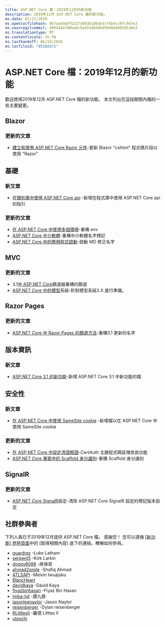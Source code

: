 ```yaml
---
title: ASP.NET Core 檔：2019年12月的新功能
description: 2019年12月 ASP.NET Core 檔的新功能。
ms.date: 01/21/2020
ms.openlocfilehash: 967aae5b0fb237d093b180de5cf8b4cc0fc047e3
ms.sourcegitcommit: 490434a700ba8c5ed24d849bd99d8489858538e3
ms.translationtype: MT
ms.contentlocale: zh-TW
ms.lasthandoff: 06/19/2020
ms.locfileid: "85102872"
---
```

# <a name="aspnet-core-docs-whats-new-for-december-2019"></a>ASP.NET Core 檔：2019年12月的新功能

歡迎使用2019年12月 ASP.NET Core 檔的新功能。 本文列出在這段期間內檔的一些主要變更。

## <a name="blazor"></a>Blazor

### <a name="updated-articles"></a>更新的文章

- [建立和使用 ASP.NET Core Razor 元件](../blazor/components/index.md)-更新 Blazor "cshtml" 程式碼片段以使用 "Razor"

## <a name="fundamentals"></a>基礎

### <a name="new-articles"></a>新文章

- [在類別庫中使用 ASP.NET Core api](../fundamentals/target-aspnetcore.md) -新增在程式庫中使用 ASP.NET Core api 的指引

### <a name="updated-articles"></a>更新的文章

- [在 ASP.NET Core 中使用多個環境](../fundamentals/environments.md)-重構 env
- [ASP.NET Core 中介軟體](../fundamentals/middleware/index.md)-重構中介軟體名字標記
- [ASP.NET Core 中的應用程式啟動](../fundamentals/startup.md)-啟動 MD 修正名字

## <a name="mvc"></a>MVC

### <a name="updated-articles"></a>更新的文章

- 3.1[中 ASP.NET Core](../mvc/controllers/filters.md)篩選器重構的篩選
- [ASP.NET Core 中的模型](../mvc/models/model-binding.md)系結-針對模型系結3.X 進行準備。

## <a name="razor-pages"></a>Razor Pages

### <a name="updated-articles"></a>更新的文章

- [ASP.NET Core 中 Razor Pages 的篩選方法](../razor-pages/filter.md)-重構3.1 更新的名字

## <a name="release-notes"></a>版本資訊

### <a name="new-articles"></a>新文章

- [ASP.NET Core 3.1 的新功能](../release-notes/aspnetcore-3.1.md)-新增 ASP.NET Core 3.1 中新功能的檔

## <a name="security"></a>安全性

### <a name="new-articles"></a>新文章

- [在 ASP.NET Core 中使用 SameSite cookie](../security/samesite.md) -新增檔以在 ASP.NET Core 中使用 SameSite cookie

### <a name="updated-articles"></a>更新的文章

- [在 ASP.NET Core 中設定憑證驗證](../security/authentication/certauth.md)-CertAuth 主題程式碼區塊改良功能
- [ASP.NET Core 專案中的 Scaffold 身分識別](../security/authentication/scaffold-identity.md)-重構 Scaffold 身分識別

## <a name="signalr"></a>SignalR

### <a name="updated-articles"></a>更新的文章

- [ASP.NET Core SignalR](../signalr/configuration.md)設定-清除 ASP.NET Core SignalR 設定的標記版本設定

## <a name="community-contributors"></a>社群參與者

下列人員已于2019年12月提供 ASP.NET Core 檔。 感謝您！ 您可以遵循 [[新功能] 登陸頁面](index.yml)中的 [取得相關內容] 底下的連結，瞭解如何參與。

- [guardrex](https://github.com/guardrex) -Luke Latham
- [serpent5](https://github.com/serpent5) -Kirk Larkin
- [doggy8088](https://github.com/doggy8088) -將保哥
- [ahmad2smile](https://github.com/ahmad2smile) -Shafiq Ahmad
- [ATLSAPI](https://github.com/ATLSAPI) -Melvin Iwuajoku
- [BlancHeart](https://github.com/BlancHeart) 
- [davidkaya](https://github.com/davidkaya) -Dávid Kaya
- [fiyazbinhasan](https://github.com/fiyazbinhasan) -Fiyaz Bin Hasan
- [imba-tjd](https://github.com/imba-tjd) -譚九鼎
- [jasonleenaylor](https://github.com/jasonleenaylor) -Jason Naylor
- [reisenberger](https://github.com/reisenberger) -Dylan reisenberger
- [RLittlesII](https://github.com/RLittlesII) -羅德 Littles II
- [uteschj](https://github.com/uteschj) 
